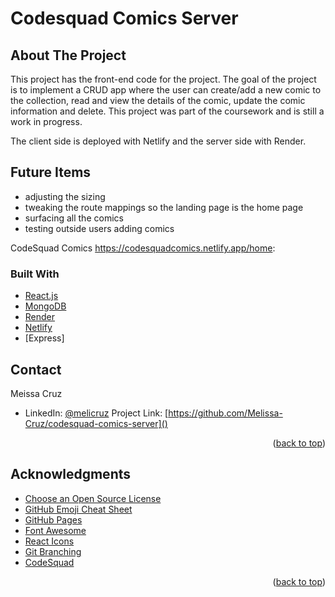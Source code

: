 # Codesquad Comics Server

 
## About The Project


<!-- Insert a project screenshot here -->

This project has the front-end code for the project. The goal of the project is to implement a CRUD app  where the  user can create/add a new comic to the collection, read and view the details of the comic, update the comic information and delete. This project was part of the coursework and is still a work in progress. 

The client side is deployed with Netlify and the server side with Render. 

## Future Items 
 - adjusting the sizing
 - tweaking the route mappings so the landing page is  the home page
 - surfacing all the comics
 - testing outside users adding comics

CodeSquad Comics https://codesquadcomics.netlify.app/home:


### Built With

<!-- Add more if your technologies are not listed -->
<!-- Comment (or remove) the ones you are not using yet -->

- [React.js](https://reactjs.org/)
- [MongoDB](https://www.mongodb.com/)
- [Render](https://render.com/)
- [Netlify](https://www.netlify.com/)
- [Express]




<!-- CONTACT -->
## Contact

Meissa Cruz

- LinkedIn: [@melicruz](https://linkedin.com/in/melicruz)
Project Link: [https://github.com/Melissa-Cruz/codesquad-comics-server]()

<p style="text-align: right;">(<a href="#top">back to top</a>)</p>

<!-- ACKNOWLEDGMENTS -->

## Acknowledgments

- [Choose an Open Source License](https://choosealicense.com)
- [GitHub Emoji Cheat Sheet](https://www.webpagefx.com/tools/emoji-cheat-sheet)
- [GitHub Pages](https://pages.github.com)
- [Font Awesome](https://fontawesome.com)
- [React Icons](https://react-icons.github.io/react-icons/search)
- [Git Branching](https://www.varonis.com/blog/git-branching#:~:text=Once%20you've%20completed%20work,them%20into%20the%20main%20branch.)
- [CodeSquad](https://codesquad.org/)

<p style="text-align: right;">(<a href="#top">back to top</a>)</p>
